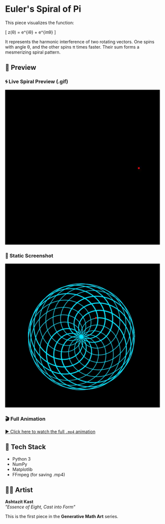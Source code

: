 # Euler's Spiral of Pi

This piece visualizes the function:

\[
z(θ) = e^{iθ} + e^{iπθ}
\]

It represents the harmonic interference of two rotating vectors. One spins with angle θ, and the other spins π times faster. Their sum forms a mesmerizing spiral pattern.


## 🎥 Preview

### 🌀 Live Spiral Preview (.gif)
![Spiral Animation](spiral_pi_animation.gif)

### 📸 Static Screenshot
![Spiral Screenshot](screenshot.png)

### 🎬 Full Animation
[▶️ Click here to watch the full `.mp4` animation](spiral_pi_animation.mp4)


## 🧠 Tech Stack

- Python 3
- NumPy
- Matplotlib
- FFmpeg (for saving .mp4)

## 🧑‍🎨 Artist

**Ashtazit Kast**  
*"Essence of Eight, Cast into Form"*

This is the first piece in the **Generative Math Art** series.
